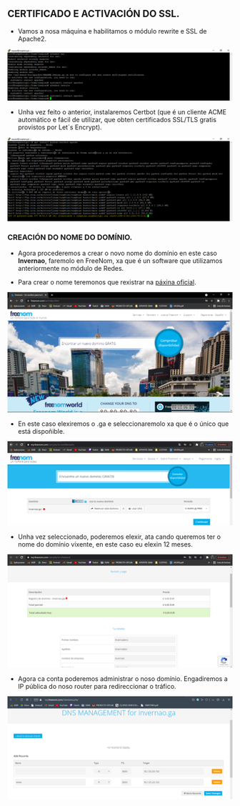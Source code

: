 ## CERTIFICADO E ACTIVACIÓN DO SSL.


- Vamos a nosa máquina e habilitamos o módulo rewrite e SSL de Apache2.


![raspi_1](doc/img/imaxes-certi/certi1.png)


- Unha vez feito o anterior, instalaremos Certbot (que é un cliente ACME automático e fácil de utilizar, que obten certificados SSL/TLS gratis provistos por Let´s Encrypt).


![raspi_1](doc/img/imaxes-certi/certi7.png)


### CREACIÓN DO NOME DO DOMÍNIO.


- Agora procederemos a crear o novo nome do domínio en este caso **Invernao**, faremolo en FreeNom, xa que é un software que utilizamos anteriormente no módulo de Redes. 

- Para crear o nome teremonos que rexistrar na [páxina oficial](https://my.freenom.com/).


![raspi_1](doc/img/imaxes-certi/certi9.png)


- En este caso elexiremos o .ga e seleccionaremolo xa que é o único que está dispoñible.


![raspi_1](doc/img/imaxes-certi/certi8.png)


- Unha vez seleccionado, poderemos elexir, ata cando queremos ter o nome do domínio vixente, en este caso eu elexin 12 meses. 


![raspi_1](doc/img/imaxes-certi/certi10.png)


- Agora ca conta poderemos administrar o noso domínio. Engadiremos a IP pública do noso router para redireccionar o tráfico.

![raspi_1](doc/img/imaxes-certi/certi11.png)



